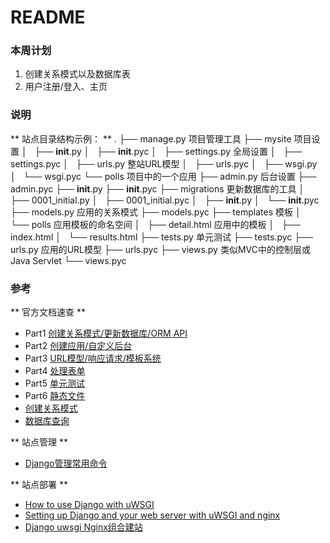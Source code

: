# README #
 
 ### 本周计划 ###
 
 1. 创建关系模式以及数据库表
 2. 用户注册/登入、主页

 ### 说明 ###
 ** 站点目录结构示例： **
.
├── manage.py   项目管理工具
├── mysite   项目设置
│   ├── __init__.py
│   ├── __init__.pyc
│   ├── settings.py  全局设置
│   ├── settings.pyc
│   ├── urls.py   整站URL模型
│   ├── urls.pyc
│   ├── wsgi.py
│   └── wsgi.pyc
└── polls  项目中的一个应用
    ├── admin.py   后台设置
    ├── admin.pyc
    ├── __init__.py
    ├── __init__.pyc
    ├── migrations   更新数据库的工具
    │   ├── 0001_initial.py
    │   ├── 0001_initial.pyc
    │   ├── __init__.py
    │   └── __init__.pyc
    ├── models.py    应用的关系模式
    ├── models.pyc
    ├── templates   模板
    │   └── polls   应用模板的命名空间
    │       ├── detail.html   应用中的模板
    │       ├── index.html
    │       └── results.html
    ├── tests.py   单元测试
    ├── tests.pyc
    ├── urls.py   应用的URL模型
    ├── urls.pyc
    ├── views.py   类似MVC中的控制层或Java Servlet
    └── views.pyc


 
 ### 参考 ###
 ** 官方文档速查 **
 * Part1 [创建关系模式/更新数据库/ORM API](https://docs.djangoproject.com/en/1.7/intro/tutorial01/)
 * Part2 [创建应用/自定义后台](https://docs.djangoproject.com/en/1.7/intro/tutorial02/)
 * Part3 [URL模型/响应请求/模板系统](https://docs.djangoproject.com/en/1.7/intro/tutorial03/)
 * Part4 [处理表单](https://docs.djangoproject.com/en/1.7/intro/tutorial04/)
 * Part5 [单元测试](https://docs.djangoproject.com/en/1.7/intro/tutorial05/)
 * Part6 [静态文件](https://docs.djangoproject.com/en/1.7/intro/tutorial06/)
 * [创建关系模式](https://docs.djangoproject.com/en/1.7/ref/models/relations/)
 * [数据库查询](https://docs.djangoproject.com/en/1.7/topics/db/queries/)

 ** 站点管理 **
 * [Django管理常用命令](http://www.oschina.net/question/234345_54799)

 ** 站点部署 **
 * [How to use Django with uWSGI](https://docs.djangoproject.com/en/1.7/howto/deployment/wsgi/uwsgi/)
 * [Setting up Django and your web server with uWSGI and nginx](http://uwsgi-docs.readthedocs.org/en/latest/tutorials/Django_and_nginx.html)
 * [Django uwsgi Nginx组合建站](http://blog.chinaunix.net/uid-11390629-id-3610722.html)


